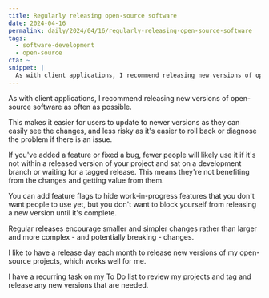 ```yaml
---
title: Regularly releasing open-source software
date: 2024-04-16
permalink: daily/2024/04/16/regularly-releasing-open-source-software
tags:
  - software-development
  - open-source
cta: ~
snippet: |
  As with client applications, I recommend releasing new versions of open-source software as often as possible.
---
```


As with client applications, I recommend releasing new versions of open-source software as often as possible.

This makes it easier for users to update to newer versions as they can easily see the changes, and less risky as it's easier to roll back or diagnose the problem if there is an issue.

If you've added a feature or fixed a bug, fewer people will likely use it if it's not within a released version of your project and sat on a development branch or waiting for a tagged release. This means they're not benefiting from the changes and getting value from them.

You can add feature flags to hide work-in-progress features that you don't want people to use yet, but you don't want to block yourself from releasing a new version until it's complete.

Regular releases encourage smaller and simpler changes rather than larger and more complex - and potentially breaking - changes.

I like to have a release day each month to release new versions of my open-source projects, which works well for me.

I have a recurring task on my To Do list to review my projects and tag and release any new versions that are needed.
